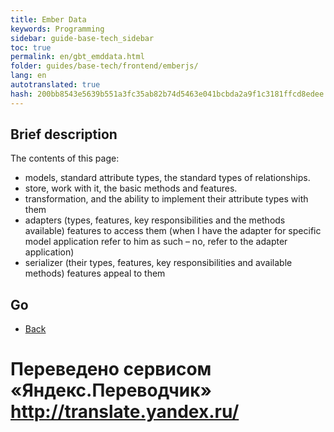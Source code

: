 ```yaml
---
title: Ember Data
keywords: Programming
sidebar: guide-base-tech_sidebar
toc: true
permalink: en/gbt_emddata.html
folder: guides/base-tech/frontend/emberjs/
lang: en 
autotranslated: true 
hash: 200bb8543e5639b551a3fc35ab82b74d5463e041bcbda2a9f1c3181ffcd8edee
---
```


## Brief description

The contents of this page:

* models, standard attribute types, the standard types of relationships.
* store, work with it, the basic methods and features.
* transformation, and the ability to implement their attribute types with them
* adapters (types, features, key responsibilities and the methods available) features to access them (when I have the adapter for specific model application refer to him as such – no, refer to the adapter application)
* serializer (their types, features, key responsibilities and available methods) features appeal to them

## Go

* [Back](gbt_emberjs.html)


 # Переведено сервисом «Яндекс.Переводчик» http://translate.yandex.ru/